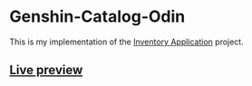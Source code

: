 # Genshin-Catalog-Odin
This is my implementation of the [Inventory Application](https://www.theodinproject.com/lessons/nodejs-inventory-application) project.
## [Live preview](https://odin-genshin-catalog.onrender.com/)
